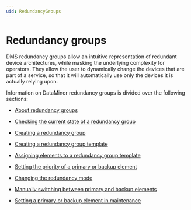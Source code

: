 ```yaml
---
uid: RedundancyGroups
---
```


# Redundancy groups

DMS redundancy groups allow an intuitive representation of redundant device architectures, while masking the underlying complexity for operators. They allow the user to dynamically change the devices that are part of a service, so that it will automatically use only the devices it is actually relying upon.

Information on DataMiner redundancy groups is divided over the following sections:

- [About redundancy groups](xref:About_redundancy_groups)

- [Checking the current state of a redundancy group](xref:Checking_the_current_state_of_a_redundancy_group)

- [Creating a redundancy group](xref:Creating_a_redundancy_group)

- [Creating a redundancy group template](xref:Creating_a_redundancy_group_template)

- [Assigning elements to a redundancy group template](xref:Assigning_elements_to_a_redundancy_group_template)

- [Setting the priority of a primary or backup element](xref:Setting_the_priority_of_a_primary_or_backup_element)

- [Changing the redundancy mode](xref:Changing_the_redundancy_mode)

- [Manually switching between primary and backup elements](xref:Manually_switching_between_primary_and_backup_elements)

- [Setting a primary or backup element in maintenance](xref:Setting_a_primary_or_backup_element_in_maintenance)
